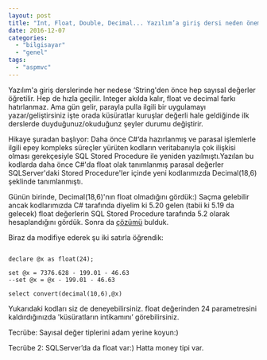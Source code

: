 ```yaml
---
layout: post
title: "Int, Float, Double, Decimal... Yazılım’a giriş dersi neden önemlidir."
date: 2016-12-07
categories: 
  - "bilgisayar"
  - "genel"
tags: 
  - "aspmvc"
---
```


Yazılım'a giriş derslerinde her nedese ‘String'den önce hep sayısal değerler öğretilir. Hep de hızla geçilir. Integer akılda kalır, float ve decimal farkı hatırlanmaz. Ama gün gelir, parayla pulla ilgili bir uygulamayı yazar/geliştirsiniz işte orada küsüratlar kuruşlar değerli hale geldiğinde ilk derslerde duyduğunuz/okuduğunz şeyler durumu değiştirir.

Hikaye şuradan başlıyor: Daha önce C#‘da hazırlanmış ve parasal işlemlerle ilgili epey kompleks süreçler yürüten kodların veritabanıyla çok ilişkisi olması gerekçesiyle SQL Stored Procedure ile yeniden yazılmıştı.Yazılan bu kodlarda daha önce C#'da float olak tanımlanmış parasal değerler SQLServer'daki Stored Procedure'ler içinde yeni kodlarımızda Decimal(18,6) şeklinde tanımlanmıştı.

Günün birinde, Decimal(18,6)'nın float olmadığını gördük:) Saçma gelebilir ancak kodlarımızda C# tarafında diyelim ki 5.20 gelen (tabii ki 5.19 da gelecek) float değerlerin SQL Stored Procedure tarafında 5.2 olarak hesaplandığını gördük. Sonra da [çözümü](http://dba.stackexchange.com/questions/56451/float-datatype-with-2-digits-after-decimal-point/56453#56453?newreg=4548ccdc01db40f2be964bbf6e2ec40f) bulduk.

Biraz da modifiye ederek şu iki satırla öğrendik:

```

declare @x as float(24);

set @x = 7376.628 - 199.01 - 46.63
--set @x = @x - 199.01 - 46.63

select convert(decimal(10,6),@x)

```

Yukarıdaki kodları siz de deneyebilirsiniz. float değerinden 24 parametresini kaldırdığınızda 'küsüratların intikamını’ görebilirsiniz.

Tecrübe: Sayısal değer tiplerini adam yerine koyun:)

Tecrübe 2: SQLServer’da da float var:) Hatta money tipi var.
